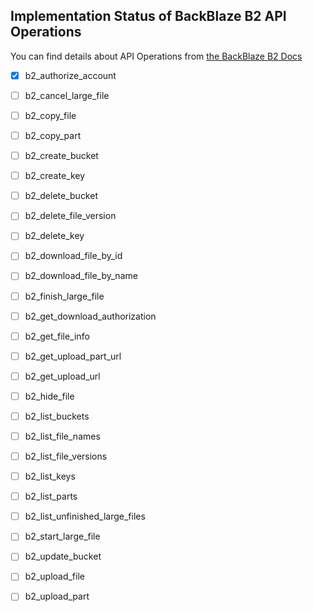 ## Implementation Status of BackBlaze B2 API Operations

You can find details about API Operations from [the BackBlaze B2 Docs](https://www.backblaze.com/b2/docs/)

- [x] b2_authorize_account

- [ ] b2_cancel_large_file

- [ ] b2_copy_file

- [ ] b2_copy_part

- [ ] b2_create_bucket

- [ ] b2_create_key

- [ ] b2_delete_bucket

- [ ] b2_delete_file_version

- [ ] b2_delete_key

- [ ] b2_download_file_by_id

- [ ] b2_download_file_by_name

- [ ] b2_finish_large_file

- [ ] b2_get_download_authorization

- [ ] b2_get_file_info

- [ ] b2_get_upload_part_url

- [ ] b2_get_upload_url

- [ ] b2_hide_file

- [ ] b2_list_buckets

- [ ] b2_list_file_names

- [ ] b2_list_file_versions

- [ ] b2_list_keys

- [ ] b2_list_parts

- [ ] b2_list_unfinished_large_files

- [ ] b2_start_large_file

- [ ] b2_update_bucket

- [ ] b2_upload_file

- [ ] b2_upload_part
